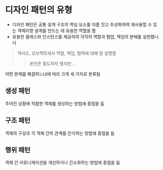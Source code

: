 # 디자인 패턴의 유형

- 디자인 패턴은 공통 설계 구조의 핵심 요소를 이름 짓고 추상화하여 재사용할 수 있는 객체지향 설계를 만드는 데 유용한 역할을 함
- 유용한 클래스와 인스턴스를 제공하여 각각의 역할과 협업, 책임의 분배를 실현합니다

> 객사오, 오브젝트에서 역할, 책임, 협력에 대해 잘 설명함
> > 본인은 중도하차 했지만 ..

어떤 문제를 해결하느냐에 따라 크게 세 가지로 분류됨

## 생성 패턴

주어진 상황에 적합한 객체를 생성하는 방법에 중점을 둠

## 구조 패턴

객체의 구성과 각 객체 간의 관계를 인식하는 방법에 중점을 둠

## 행위 패턴

객체 간 커뮤니케이션을 개선하거나 간소화하는 방법에 중점을 둠

